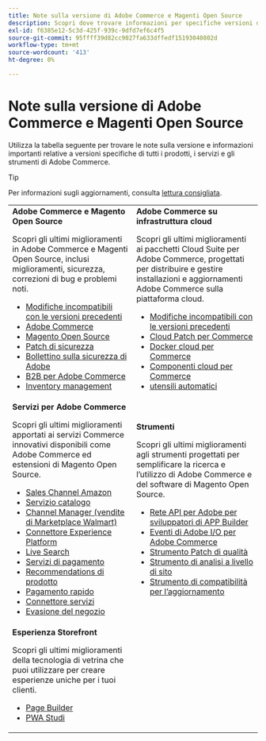 ```yaml
---
title: Note sulla versione di Adobe Commerce e Magenti Open Source
description: Scopri dove trovare informazioni per specifiche versioni di Adobe Commerce e Magenti Open Source.
exl-id: f6385e12-5c3d-425f-939c-9dfd7ef6c4f5
source-git-commit: 95ffff39d82cc9027fa633dffedf15193040802d
workflow-type: tm+mt
source-wordcount: '413'
ht-degree: 0%

---
```


# Note sulla versione di Adobe Commerce e Magenti Open Source

Utilizza la tabella seguente per trovare le note sulla versione e informazioni importanti relative a versioni specifiche di tutti i prodotti, i servizi e gli strumenti di Adobe Commerce.

>[!TIP]
>
>Per informazioni sugli aggiornamenti, consulta [lettura consigliata](../../upgrade/resources/recommended-reading.md).

<table>
  <tbody>
    <tr>
      <td><strong>Adobe Commerce e Magento Open Source</strong>
        <p>Scopri gli ultimi miglioramenti in Adobe Commerce e Magenti Open Source, inclusi miglioramenti, sicurezza, correzioni di bug e problemi noti.</p>
          <ul>
            <li><a href="https://developer.adobe.com/commerce/php/development/backward-incompatible-changes/">Modifiche incompatibili con le versioni precedenti</a></li>
            <li><a href="commerce/2-4-6.md">Adobe Commerce</a></li>
            <li><a href="open-source/2-4-6.md">Magento Open Source</a></li>
            <li><a href="security/2-4-5-p2.md">Patch di sicurezza</a></li>
            <li><a href="https://helpx.adobe.com/security/products/magento.html">Bollettino sulla sicurezza di Adobe</a></li>
            <li><a href="https://experienceleague.adobe.com/docs/commerce-admin/b2b/release-notes.html">B2B per Adobe Commerce</a></li>
            <li><a href="https://experienceleague.adobe.com/docs/commerce-admin/inventory/release-notes.html">Inventory management</a></li>
          </ul>
        </td>
      <td><strong>Adobe Commerce su infrastruttura cloud</strong>
        <p>Scopri gli ultimi miglioramenti ai pacchetti Cloud Suite per Adobe Commerce, progettati per distribuire e gestire installazioni e aggiornamenti Adobe Commerce sulla piattaforma cloud.</p>
          <ul>
            <li><a href="https://devdocs.magento.com/cloud/release-notes/backward-incompatible-changes.html">Modifiche incompatibili con le versioni precedenti</a></li>
            <li><a href="https://devdocs.magento.com/cloud/release-notes/mcp-release-notes.html">Cloud Patch per Commerce</a></li>
            <li><a href="https://devdocs.magento.com/cloud/release-notes/mcd-release-notes.html">Docker cloud per Commerce</a></li>
            <li><a href="https://devdocs.magento.com/cloud/release-notes/mcc-release-notes.html">Componenti cloud per Commerce</a></li>
            <li><a href="https://devdocs.magento.com/cloud/release-notes/ece-release-notes.html">utensili automatici</a></li>
          </ul>
      </td>
    </tr>
    <tr>
      <td><strong>Servizi per Adobe Commerce</strong>
        <p>Scopri gli ultimi miglioramenti apportati ai servizi Commerce innovativi disponibili come Adobe Commerce ed estensioni di Magento Open Source.</p>
          <ul>
            <li><a href="https://experienceleague.adobe.com/docs/commerce-channels/amazon/release-notes.html">Sales Channel Amazon</a></li>
            <li><a href="https://experienceleague.adobe.com/docs/commerce-merchant-services/catalog-service/release-notes.html">Servizio catalogo</a></li>
            <li><a href="https://experienceleague.adobe.com/docs/commerce-channels/channel-manager/release-notes.html">Channel Manager (vendite di Marketplace Walmart)</a></li>
            <li><a href="https://experienceleague.adobe.com/docs/commerce-merchant-services/experience-platform-connector/release-notes.html">Connettore Experience Platform</a></li>
            <li><a href="https://experienceleague.adobe.com/docs/commerce-merchant-services/live-search/release-notes.html">Live Search</a></li>
            <li><a href="https://experienceleague.adobe.com/docs/commerce-merchant-services/payment-services/release-notes.html">Servizi di pagamento</a></li>
            <li><a href="https://experienceleague.adobe.com/docs/commerce-merchant-services/product-recommendations/release-notes.html">Recommendations di prodotto</a></li>
            <li><a href="https://experienceleague.adobe.com/docs/commerce-merchant-services/quick-checkout/release-notes.html?lang=en">Pagamento rapido</a></li>
            <li><a href="https://experienceleague.adobe.com/docs/commerce-merchant-services/user-guides/integration-services/saas.html">Connettore servizi</a></li>
            <li><a href="https://experienceleague.adobe.com/docs/commerce-merchant-services/store-fulfillment/release-notes.html?lang=en">Evasione del negozio</a></li>
          </ul>
        </td>
      <td><strong>Strumenti</strong>
        <p>Scopri gli ultimi miglioramenti agli strumenti progettati per semplificare la ricerca e l’utilizzo di Adobe Commerce e del software di Magento Open Source.</p>
          <ul>
            <li><a href="https://developer.adobe.com/graphql-mesh-gateway/">Rete API per Adobe per sviluppatori di APP Builder</a></li>
            <li><a href="https://developer.adobe.com/commerce/events/get-started/release-notes/">Eventi di Adobe I/O per Adobe Commerce</a></li>
            <li><a href="../../tools/quality-patches-tool/release-notes.md">Strumento Patch di qualità</a></li>
            <li><a href="../../tools/site-wide-analysis-tool/intro.md">Strumento di analisi a livello di sito</a></li>
            <li><a href="../../upgrade/upgrade-compatibility-tool/overview.md">Strumento di compatibilità per l’aggiornamento</a></li>
          </ul>
      </td>
    </tr>
    <tr>
       <td><strong>Esperienza Storefront</strong>
        <p>Scopri gli ultimi miglioramenti della tecnologia di vetrina che puoi utilizzare per creare esperienze uniche per i tuoi clienti.</p>
          <ul>
            <li><a href="https://experienceleague.adobe.com/docs/commerce-admin/page-builder/release-notes.html">Page Builder</a></li>
            <li><a href="https://github.com/magento/pwa-studio/releases/latest">PWA Studi</a></li>
          </ul>
      </td>
      <td></td>
    </tr>
  </tbody>
</table>
